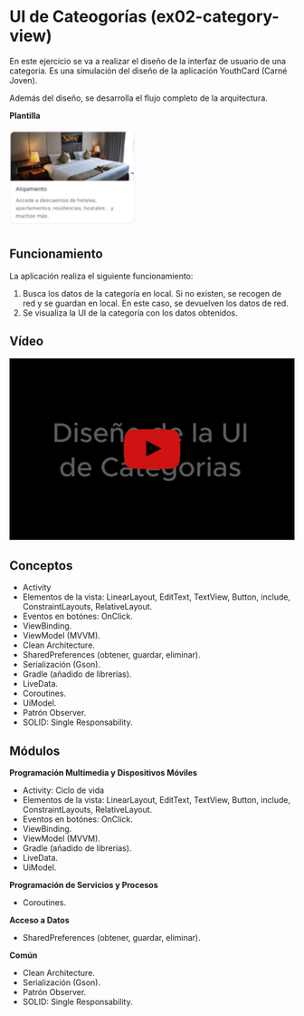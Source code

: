 # UI de Cateogorías (ex02-category-view)
En este ejercicio se va a realizar el diseño de la interfaz de usuario de una categoria. Es una simulación del diseño de la aplicación YouthCard (Carné Joven).

Además del diseño, se desarrolla el flujo completo de la arquitectura.

**Plantilla**

![Plantilla a diseñar](/assets/template.png)


## Funcionamiento
La aplicación realiza el siguiente funcionamiento:
1. Busca los datos de la categoría en local. Si no existen, se recogen de red y se guardan en local. En este caso, se devuelven los datos de red.
2. Se visualiza la UI de la categoría con los datos obtenidos.

## Vídeo
[![Link al vídeo](/assets/img_video.png)](http://google.com.au/)

## Conceptos
- Activity
- Elementos de la vista: LinearLayout, EditText, TextView, Button, include, ConstraintLayouts, RelativeLayout.
- Eventos en botónes: OnClick.
- ViewBinding.
- ViewModel (MVVM).
- Clean Architecture.
- SharedPreferences (obtener, guardar, eliminar).
- Serialización (Gson).
- Gradle (añadido de librerías).
- LiveData.
- Coroutines.
- UiModel.
- Patrón Observer.
- SOLID: Single Responsability.

## Módulos
**Programación Multimedia y Dispositivos Móviles**
- Activity: Ciclo de vida
- Elementos de la vista: LinearLayout, EditText, TextView, Button, include, ConstraintLayouts, RelativeLayout.
- Eventos en botónes: OnClick.
- ViewBinding.
- ViewModel (MVVM).
- Gradle (añadido de librerías).
- LiveData.
- UiModel.

**Programación de Servicios y Procesos**
- Coroutines.

**Acceso a Datos**
- SharedPreferences (obtener, guardar, eliminar).

**Común**
- Clean Architecture.
- Serialización (Gson).
- Patrón Observer.
- SOLID: Single Responsability.


